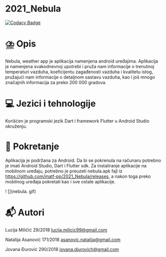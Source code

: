 # 2021_Nebula
[![Codacy Badge](https://api.codacy.com/project/badge/Grade/359af5b0041a4a27b019994ed90c7985)](https://app.codacy.com/gh/matf-pp/2021_Nebula?utm_source=github.com&utm_medium=referral&utm_content=matf-pp/2021_Nebula&utm_campaign=Badge_Grade_Settings)
# :cloud_with_lightning_and_rain: 	Opis
Nebula, weather app je aplikacija namenjena android uređajima. Aplikacija je namenjena svakodnevnoj upotrebi i pruža nam informacije o trenutnoj temperaturi vazduha, koeficijentu zagađenosti vazduha i kvalitetu istog, pružajući nam informacije o detaljnom sastavu vazduha, kao i još mnogo značajnih informacija za preko 200 000 gradova.

# :computer: Jezici i tehnologije
Korišćen je programski jezik Dart i framework Flutter u Android Studio okruženju.

# :calling: Pokretanje
Aplikacija je podržana za Android. Da bi se pokrenula na računaru potrebno je imati Android Studio, Dart i Flutter sdk. Za instaliranje aplikacije na mobilnom uređaju, potrebno je preuzeti nebula.apk fajl iz https://github.com/matf-pp/2021_Nebula/releases, a nakon toga preko mobilnog uređaja pokretati kao i sve ostale aplikacije.

 ! [](nebula. gif)

# :mailbox_with_mail: Autori
Lucija Miličić 29/2018 lucija.milicic99@gmail.com

Natalija Asanović 171/2018 asanovic.natalija@gmail.com

Jovana Đurović 290/2018 jovana.djurovich@gmail.com
